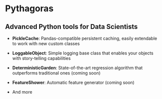 # Pythagoras
## Advanced Python tools for Data Scientists

* **PickleCache**: Pandas-compatible persistent caching, easily extendable to work with new custom classes

* **LoggableObject**: Simple logging base class that enables your objects with story-telling capabilities

* **DeterministicGarden**: State-of-the-art regression algorithm that outperforms traditional ones (coming soon)

* **FeatureShower**: Automatic feature generator (coming soon)

* And more
